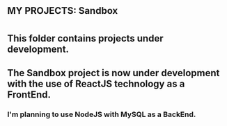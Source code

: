 #
## MY PROJECTS: Sandbox
#
# 
## This folder contains projects under development. 
## The Sandbox project is now under development with the use of ReactJS technology as a FrontEnd.
### I'm planning to use NodeJS with MySQL as a BackEnd.
